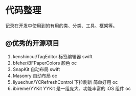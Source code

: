 # 代码整理
记录在开发中使用到的有用的类、分类、工具、框架等。

## @优秀的开源项目
1. kenshincui/TagEditor 标签编辑器  swift
2. bfeher/BFPaperColors 颜色  oc
3. SnapKit 自动布局 swift
4. Masonry 自动布局 oc
5. liyuechun/YCRefreshControl 下拉刷新  简单好用  oc
6. ibireme/YYKit YYKit 是一组庞大、功能丰富的 iOS 组件  oc 

